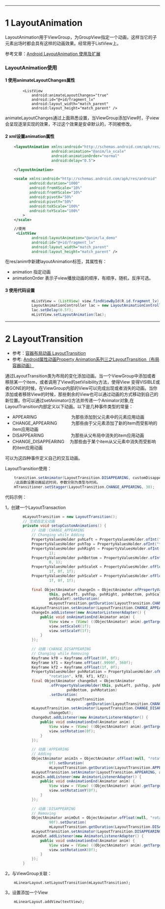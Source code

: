 
---
# 1 LayoutAnimation

LayoutAnimation用于ViewGroup，为GroupView指定一个动画，这样当它的子元素出场时都会具有这样的动画效果。经常用于ListView上。

参考文章：[Android LayoutAnimation 使用及扩展](http://www.jcodecraeer.com/a/anzhuokaifa/androidkaifa/2015/0619/3090.html)

### LayoutAnimation使用

#### 1 使用animateLayoutChanges属性

```
        <ListView
            android:animateLayoutChanges="true"
            android:id="@+id/fragment_lv"
            android:layout_width="match_parent"
            android:layout_height="match_parent" />
```

animateLayoutChanges通过上面熟悉设置，当ViewGroup添加View时，子view会呈现逐渐实现的效果，不过这个效果是安卓默认的，不同被修改。

#### 2 xml设置animation属性

```xml
    <layoutAnimation xmlns:android="http://schemas.android.com/apk/res/android"
                     android:animation="@anim/la_scale"
                     android:animationOrder="normal"
                     android:delay="0.5">
    
    </layoutAnimation>
    
    <scale xmlns:android="http://schemas.android.com/apk/res/android"
           android:duration="1000"
           android:fromXScale="10%"
           android:fromYScale="10%"
           android:pivotX="50%"
           android:pivotY="50%"
           android:toXScale="100%"
           android:toYScale="100%"
        >
    </scale>

    //使用
     <ListView
            android:layoutAnimation="@anim/la_demo"
            android:id="@+id/fragment_lv"
            android:layout_width="match_parent"
            android:layout_height="match_parent" />
```

在res/anim中新建layoutAnimation标签，其属性有：

- animation 指定动画
- animationOrder 表示子view播放动画的顺序，有顺序，随机，反序可选。


#### 3 使用代码设置

```java
            mListView = (ListView) view.findViewById(R.id.fragment_lv);
            LayoutAnimationController lac = new LayoutAnimationController(AnimationUtils.loadAnimation(getActivity() ,R.anim.la_scale));
            lac.setDelay(0.5f);
            mListView.setLayoutAnimation(lac);
```

---
# 2 LayoutTransition

- 参考：[容器布局动画 LayoutTransition](http://www.cnblogs.com/mengdd/p/3305973.html)
- 参考: [Android属性动画Property Animation系列三之LayoutTransition（布局容器动画）](http://blog.csdn.net/feiduclear_up/article/details/45919613)

通过LayoutTransition类为布局的变化添加动画。当一个ViewGroup中添加或者移除某一个item，或者调用了View的setVisibility方法，使得View 变得VISIBLE或者GONE的时候，在ViewGroup内部的View可以完成出现或者消失的动画。当你添加或者移除View的时候，那些剩余的View也可以通过动画的方式移动到自己的新位置。你可以通过setAnimator()方法并传递一个Animator对象,在LayoutTransition内部定义以下动画。以下是几种事件类型的常量：

- APPEARING　　　　　　　　为那些添加到父元素中的元素应用动画
- CHANGE_APPEARING　　　 为那些由于父元素添加了新的item而受影响的item应用动画
- DISAPPEARING　　　　　　 为那些从父布局中消失的item应用动画
- CHANGE_DISAPPEARING　  为那些由于某个item从父元素中消失而受影响的item应用动画

可以为这四种事件定义自己的交互动画。

LayoutTransition使用：

```java
    transition.setAnimator(LayoutTransition.DISAPPEARING, customDisappearingAnim);
    /此函数设置动画延迟时间，参数分别为类型与时间。
    mTransitioner.setStagger(LayoutTransition.CHANGE_APPEARING, 30);
```

代码示例：

1，创建一个LayoutTransaction
```java
        mLayoutTransition = new LayoutTransition();
        // 生成自定义动画
        private void setupCustomAnimations() {
            // 动画：CHANGE_APPEARING
            // Changing while Adding
            PropertyValuesHolder pvhLeft = PropertyValuesHolder.ofInt("left", 0, 1);
            PropertyValuesHolder pvhTop = PropertyValuesHolder.ofInt("top", 0, 1);
            PropertyValuesHolder pvhRight = PropertyValuesHolder.ofInt("right", 0,
                    1);
            PropertyValuesHolder pvhBottom = PropertyValuesHolder.ofInt("bottom",
                    0, 1);
            PropertyValuesHolder pvhScaleX = PropertyValuesHolder.ofFloat("scaleX",
                    1f, 0f, 1f);
            PropertyValuesHolder pvhScaleY = PropertyValuesHolder.ofFloat("scaleY",
                    1f, 0f, 1f);
    
            final ObjectAnimator changeIn = ObjectAnimator.ofPropertyValuesHolder(
                    this, pvhLeft, pvhTop, pvhRight, pvhBottom, pvhScaleX,
                    pvhScaleY).setDuration(
                    mLayoutTransition.getDuration(LayoutTransition.CHANGE_APPEARING));
            mLayoutTransition.setAnimator(LayoutTransition.CHANGE_APPEARING, changeIn);
            changeIn.addListener(new AnimatorListenerAdapter() {
                public void onAnimationEnd(Animator anim) {
                    View view = (View) ((ObjectAnimator) anim).getTarget();
                    view.setScaleX(1f);
                    view.setScaleY(1f);
                }
            });
    
            // 动画：CHANGE_DISAPPEARING
            // Changing while Removing
            Keyframe kf0 = Keyframe.ofFloat(0f, 0f);
            Keyframe kf1 = Keyframe.ofFloat(.9999f, 360f);
            Keyframe kf2 = Keyframe.ofFloat(1f, 0f);
            PropertyValuesHolder pvhRotation = PropertyValuesHolder.ofKeyframe(
                    "rotation", kf0, kf1, kf2);
            final ObjectAnimator changeOut = ObjectAnimator
                    .ofPropertyValuesHolder(this, pvhLeft, pvhTop, pvhRight,
                            pvhBottom, pvhRotation)
                    .setDuration(
                            mLayoutTransition
                                    .getDuration(LayoutTransition.CHANGE_DISAPPEARING));
            mLayoutTransition.setAnimator(LayoutTransition.CHANGE_DISAPPEARING,
                    changeOut);
            changeOut.addListener(new AnimatorListenerAdapter() {
                public void onAnimationEnd(Animator anim) {
                    View view = (View) ((ObjectAnimator) anim).getTarget();
                    view.setRotation(0f);
                }
            });
    
            // 动画：APPEARING
            // Adding
            ObjectAnimator animIn = ObjectAnimator.ofFloat(null, "rotationY", 90f,
                    0f).setDuration(
                    mLayoutTransition.getDuration(LayoutTransition.APPEARING));
            mLayoutTransition.setAnimator(LayoutTransition.APPEARING, animIn);
            animIn.addListener(new AnimatorListenerAdapter() {
                public void onAnimationEnd(Animator anim) {
                    View view = (View) ((ObjectAnimator) anim).getTarget();
                    view.setRotationY(0f);
                }
            });
    
            // 动画：DISAPPEARING
            // Removing
            ObjectAnimator animOut = ObjectAnimator.ofFloat(null, "rotationX", 0f,
                    90f).setDuration(
                    mLayoutTransition.getDuration(LayoutTransition.DISAPPEARING));
            mLayoutTransition.setAnimator(LayoutTransition.DISAPPEARING, animOut);
            animOut.addListener(new AnimatorListenerAdapter() {
                public void onAnimationEnd(Animator anim) {
                    View view = (View) ((ObjectAnimator) anim).getTarget();
                    view.setRotationX(0f);
                }
            });
        }
```
2，与ViewGroup关联：
```
    mLinearLayout.setLayoutTransition(mLayoutTransition);
```

3，设置添加一个View
```
    mLinearLayout.addView(textView);
```
